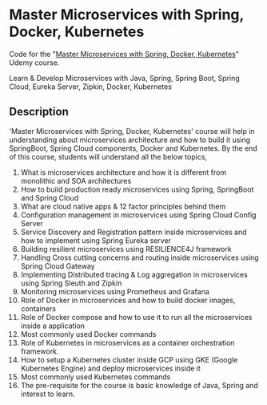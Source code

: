 # Master Microservices with Spring, Docker, Kubernetes

Code for
the "[Master Microservices with Spring, Docker, Kubernetes](https://www.udemy.com/course/master-microservices-with-spring-docker-kubernetes/)"
Udemy course.

Learn & Develop Microservices with Java, Spring, Spring Boot, Spring Cloud, Eureka Server, Zipkin, Docker, Kubernetes

## Description

'Master Microservices with Spring, Docker, Kubernetes' course will help in understanding about microservices
architecture and how to build it using SpringBoot, Spring Cloud components, Docker and Kubernetes. By the end of this
course, students will understand all the below topics,

1. What is microservices architecture and how it is different from monolithic and SOA architectures
2. How to build production ready microservices using Spring, SpringBoot and Spring Cloud
3. What are cloud native apps & 12 factor principles behind them
4. Configuration management in microservices using Spring Cloud Config Server
5. Service Discovery and Registration pattern inside microservices and how to implement using Spring Eureka server
6. Building resilient microservices using RESILIENCE4J framework
7. Handling Cross cutting concerns and routing inside microservices using Spring Cloud Gateway
8. Implementing Distributed tracing & Log aggregation in microservices using Spring Sleuth and Zipkin
9. Monitoring microservices using Prometheus and Grafana
10. Role of Docker in microservices and how to build docker images, containers
11. Role of Docker compose and how to use it to run all the microservices inside a application
12. Most commonly used Docker commands
13. Role of Kubernetes in microservices as a container orchestration framework.
14. How to setup a Kubernetes cluster inside GCP using GKE (Google Kubernetes Engine) and deploy microservices inside it
15. Most commonly used Kubernetes commands
16. The pre-requisite for the course is basic knowledge of Java, Spring and interest to learn.
